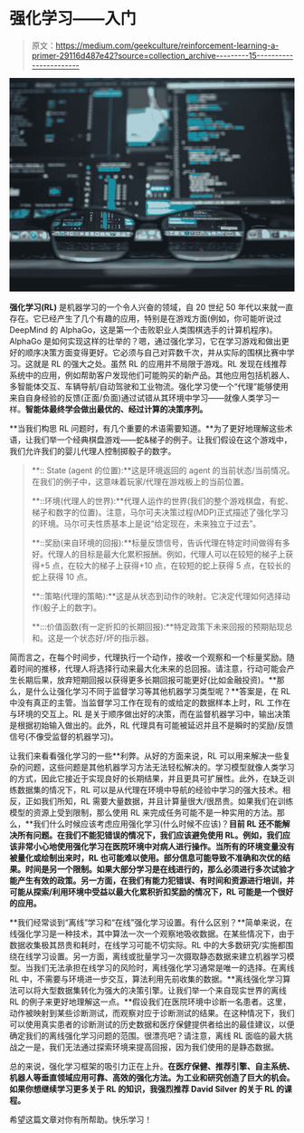 # 强化学习——入门

> 原文：<https://medium.com/geekculture/reinforcement-learning-a-primer-29116d487e42?source=collection_archive---------15----------------------->

![](img/41c44ba4be91c334ac1ec3d775bcdca6.png)

**强化学习(RL)** 是机器学习的一个令人兴奋的领域，自 20 世纪 50 年代以来就一直存在。它已经产生了几个有趣的应用，特别是在游戏方面(例如，你可能听说过 DeepMind 的 AlphaGo，这是第一个击败职业人类围棋选手的计算机程序)。AlphaGo 是如何实现这样的壮举的？嗯，通过强化学习，它在学习游戏和做出更好的顺序决策方面变得更好。它必须与自己对弈数千次，并从实际的围棋比赛中学习。这就是 RL 的强大之处。虽然 RL 的应用并不局限于游戏。RL 发现在线推荐系统中的应用，例如帮助客户发现他们可能购买的新产品。其他应用包括机器人、多智能体交互、车辆导航/自动驾驶和工业物流。强化学习使一个“代理”能够使用来自自身经验的反馈(正面/负面)通过试错从其环境中学习——就像人类学习一样。**智能体最终学会做出最优的、经过计算的决策序列。**

**当我们构思 RL 问题时，有几个重要的术语需要知道。**为了更好地理解这些术语，让我们举一个经典棋盘游戏——蛇&梯子的例子。让我们假设在这个游戏中，我们允许我们的婴儿代理人控制掷骰子的数字。

> **:: State (agent 的位置):**这是环境返回的 agent 的当前状态/当前情况。在我们的例子中，这意味着玩家/代理在游戏板上的当前位置。
> 
> **::环境(代理人的世界):**代理人运作的世界(我们的整个游戏棋盘，有蛇、梯子和数字的位置)。注意，马尔可夫决策过程(MDP)正式描述了强化学习的环境。马尔可夫性质基本上是说“给定现在，未来独立于过去”。
> 
> **::奖励(来自环境的回报):**标量反馈信号，告诉代理在特定时间做得有多好。代理人的目标是最大化累积报酬。例如，代理人可以在较短的梯子上获得+5 点，在较大的梯子上获得+10 点，在较短的蛇上获得 5 点，在较长的蛇上获得 10 点。
> 
> **::策略(代理的策略):**这是从状态到动作的映射。它决定代理如何选择动作(骰子上的数字)。
> 
> **:::价值函数(有一定折扣的长期回报):**特定政策下未来回报的预期贴现总和。这是一个状态好/坏的指示器。

简而言之，在每个时间步，代理执行一个动作，接收一个观察和一个标量奖励。随着时间的推移，代理人将选择行动来最大化未来的总回报。请注意，行动可能会产生长期后果，放弃短期回报以获得更多长期回报可能更好(比如金融投资)。**那么，是什么让强化学习不同于监督学习等其他机器学习类型呢？**答案是，在 RL 中没有真正的主管。当监督学习工作在现有的或给定的数据样本上时，RL 工作在与环境的交互上。RL 是关于顺序做出好的决策，而在监督机器学习中，输出决策是根据初始输入做出的。此外，RL 代理具有可能被延迟并且不是瞬时的奖励/反馈信号(不像受监督的机器学习)。

让我们来看看强化学习的一些**利弊。从好的方面来说，RL 可以用来解决一些复杂的问题，这些问题是其他机器学习方法无法轻松解决的。学习模型就像人类学习的方式，因此它接近于实现良好的长期结果，并且更具可扩展性。此外，在缺乏训练数据集的情况下，RL 可以是从代理在环境中导航的经验中学习的强大技术。相反，正如我们所知，RL 需要大量数据，并且计算量很大/很昂贵。如果我们在训练模型的资源上受到限制，那么使用 RL 来完成任务可能不是一种实用的方法。那么，**我们什么时候应该考虑应用强化学习(什么时候不应该)？**目前 RL 还不能解决所有问题。在我们不能犯错误的情况下，我们应该避免使用 RL。例如，我们应该非常小心地使用强化学习在医院环境中对病人进行操作。当所有的环境变量没有被量化或绘制出来时，RL 也可能难以使用。部分信息可能导致不准确和次优的结果。时间是另一个限制。如果大部分学习是在线进行的，那么必须进行多次试验才能产生有效的政策。另一方面，在我们有能力犯错误、有时间和资源进行培训，并可能从探索/利用环境中受益以最大化累积折扣奖励的情况下，RL 可能是一个很好的应用。**

**我们经常谈到“离线”学习和“在线”强化学习设置。有什么区别？**简单来说，在线强化学习是一种技术，其中算法一次一个观察地吸收数据。在某些情况下，由于数据收集极其昂贵和耗时，在线学习可能不切实际。RL 中的大多数研究/实施都围绕在线学习设置。另一方面，离线或批量学习一次摄取静态数据来建立机器学习模型。当我们无法承担在线学习的风险时，离线强化学习通常是唯一的选择。在离线 RL 中，不需要与环境进一步交互，算法利用先前收集的数据。**离线强化学习算法可以将大型数据集转化为强大的决策引擎。让我们举一个来自现实世界的离线 RL 的例子来更好地理解这一点。**假设我们在医院环境中诊断一名患者。这里，动作被映射到某些诊断测试，而观察对应于诊断测试的结果。在这种情况下，我们可以使用真实患者的诊断测试的历史数据和医疗保健提供者给出的最佳建议，以便确定我们的离线强化学习问题的范围。很漂亮吧？请注意，离线 RL 面临的最大挑战之一是，我们无法通过探索环境来提高回报，因为我们使用的是静态数据。

总的来说，强化学习框架的吸引力正在上升。**在医疗保健、推荐引擎、自主系统、机器人等垂直领域应用可靠、高效的强化方法。为工业和研究创造了巨大的机会。如果你想继续学习更多关于 RL 的知识，我强烈推荐 David Silver 的关于 RL 的课程。**

希望这篇文章对你有所帮助。快乐学习！